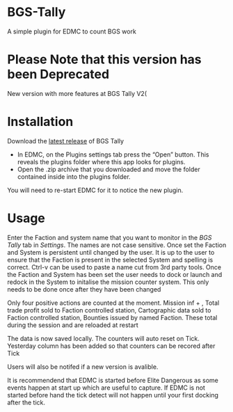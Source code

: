 # BGS-Tally
A simple plugin for EDMC to count BGS work

# Please Note that this version has been Deprecated
New version with more features at BGS Tally V2(

# Installation
Download the [latest release](https://github.com/tezw21/BGS-Tally/releases/tag/1.2.3) of BGS Tally
 - In EDMC, on the Plugins settings tab press the “Open” button. This reveals the plugins folder where this app looks for plugins.
 - Open the .zip archive that you downloaded and move the folder contained inside into the plugins folder.

You will need to re-start EDMC for it to notice the new plugin.

# Usage
Enter the Faction and system name that you want to monitor in the *BGS Tally* tab in *Settings*. The names are not case sensitive. Once set the Faction and System is persistent until changed by the user. It is up to the user to ensure that the Faction is present in the selected System and spelling is correct. Ctrl-v can be used to paste a name cut from 3rd party tools. 
Once the Faction and System has been set the user needs to dock or launch and redock in the System to initalise the mission counter system. This only needs to be done once after they have been changed

Only four positive actions are counted at the moment. Mission inf + , Total trade profit sold to Faction controlled station, Cartographic data sold to Faction controlled station, Bounties issued by named Faction. These total during the session and are reloaded at restart

The data is now saved locally. The counters will auto reset on Tick. Yesterday column has been added so that counters can be recored after Tick

Users will also be notifed if a new version is avalible.

It is recommendend that EDMC is started before Elite Dangerous as some events happen at start up which are useful to capture. If EDMC is not started before hand the tick detect will not happen until your first docking after the tick.
